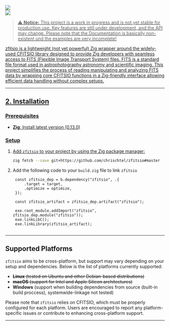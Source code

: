 
<a href="https://github.com/chrischtel/zfitsio/releases"><img src="https://badgen.net/github/release/chrischtel/zfitsio" />   
   <a href="https://github.com/chrischtel/zfitsio#Apache-2.0-1-ov-file"><img src="https://badgen.net/github/license/chrischtel/zfitsio" />
   
> ⚠️ **Notice:** This project is a work in progress and is not yet stable for production use. Key features are still under development, and the API may change.
> Please note that the Documentation is basically non-existent und the examples are very incomplete!

<p id="description">zfitsio is a lightweight (not yet powerful) Zig wrapper around the widely-used CFITSIO library designed to provide Zig developers with seamless access to FITS (Flexible Image Transport System) files. FITS is a standard file format used in astrophotography astronomy and scientific imaging. This project simplifies the process of reading manipulating and analyzing FITS data by wrapping core CFITSIO functions in a Zig-friendly interface allowing efficient data handling without complex setups.</p>

---
## 2. **Installation**

### Prerequisites
- **Zig**: Install latest version (0.13.0)

### Setup
1. Add `zfitsio` to your project by using the Zig package manager:
   
   ```sh
   zig fetch --save git+https://github.com/chrischtel/zfitsio#master

2. Add the following code to your `build.zig` file to link `zfitsio`

   ```zig
    const zfitsio_dep = b.dependency("zfitsio", .{
        .target = target,
        .optimize = optimize,
    });
    
    const zfitsio_artifact = zfitsio_dep.artifact("zfitsio");
    
    exe.root_module.addImport("zfitsio", zfitsio_dep.module("zfitsio"));
    exe.linkLibC();
    exe.linkLibrary(zfitsio_artifact);
  
---

## Supported Platforms

`zfitsio` aims to be cross-platform, but support may vary depending on your setup and dependencies. Below is the list of platforms currently supported:

- ~~**Linux** (tested on Ubuntu and other Debian-based distributions)~~
- ~~**macOS** (support for Intel and Apple Silicon architectures)~~
- **Windows** (support when building dependencies from source (built-in build proccess), systemwide-linkage not tested)

Please note that `zfitsio` relies on CFITSIO, which must be properly configured for each platform. Users are encouraged to report any platform-specific issues or contribute to enhancing cross-platform support.


---
